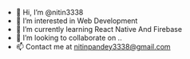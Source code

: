 - 👋 Hi, I’m @nitin3338
- 👀 I’m interested in Web Development
- 🌱 I’m currently learning React Native And Firebase
- 💞️ I’m looking to collaborate on ..
- 📫 Contact me at nitinpandey3338@gmail.com

<!---
nitin3338/nitin3338 is a ✨ special ✨ repository because its `README.md` (this file) appears on your GitHub profile.
You can click the Preview link to take a look at your changes.
--->
